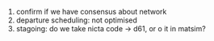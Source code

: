1. confirm if we have consensus about network
2. departure scheduling: not optimised
3. stagoing: do we take nicta code -> d61, or o it in matsim?